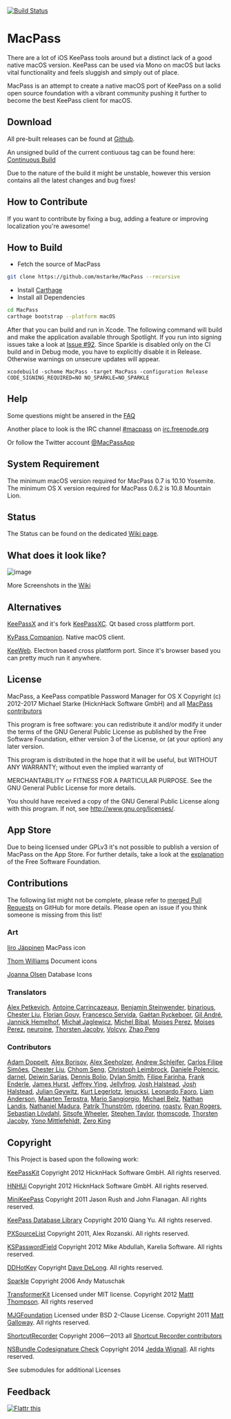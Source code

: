 [![Build Status](https://travis-ci.org/mstarke/MacPass.svg?branch=continuous)](https://travis-ci.org/mstarke/MacPass)

# MacPass

There are a lot of iOS KeePass tools around but a distinct lack of a good native macOS version.
KeePass can be used via Mono on macOS but lacks vital functionality and feels sluggish and simply out of place.

MacPass is an attempt to create a native macOS port of KeePass on a solid open source foundation with a vibrant community pushing it further to become the best KeePass client for macOS.

## Download

All pre-built releases can be found at [Github](https://github.com/mstarke/MacPass/releases).

An unsigned build of the current contiuous tag can be found here: [Continuous Build](https://github.com/mstarke/MacPass/releases/tag/continuous)

Due to the nature of the build it might be unstable, however this version contains all the latest changes and bug fixes!

## How to Contribute

If you want to contribute by fixing a bug, adding a feature or improving localization you're awesome!

## How to Build

* Fetch the source of MacPass
```bash
git clone https://github.com/mstarke/MacPass --recursive
```
* Install [Carthage](https://github.com/Carthage/Carthage#installing-carthage)
* Install all Dependencies
```bash
cd MacPass
carthage bootstrap --platform macOS
```
After that you can build and run in Xcode. The following command will build and make the application available through Spotlight. If you run into signing issues take a look at [Issue #92](https://github.com/mstarke/MacPass/issues/92). Since Sparkle is disabled only on the CI build and in Debug mode, you have to explicitly disable it in Release. Otherwise warnings on unsecure updates will appear.

    xcodebuild -scheme MacPass -target MacPass -configuration Release CODE_SIGNING_REQUIRED=NO NO_SPARKLE=NO_SPARKLE

## Help

Some questions might be ansered in the [FAQ](https://github.com/mstarke/MacPass/wiki/FAQ)

Another place to look is the IRC channel [#macpass](irc://irc.freenode.org/macpass) on [irc.freenode.org](irc://irc.freenode.org)

Or follow the Twitter account [@MacPassApp](https://twitter.com/MacPassApp)

## System Requirement

The minimum macOS version required for MacPass 0.7 is 10.10 Yosemite.
The minimum OS X version required for MacPass 0.6.2 is 10.8 Mountain Lion.

## Status

The Status can be found on the dedicated [Wiki page](https://github.com/mstarke/MacPass/wiki/Status).

## What does it look like?

![image](https://raw.github.com/mstarke/MacPass/master/Assets/Screenshots/MacPass.png)

More Screenshots in the [Wiki](https://github.com/mstarke/MacPass/wiki/Screenshots)

## Alternatives
 
[KeePassX](https://www.keepassx.org) and it's fork [KeePassXC](https://github.com/keepassxreboot/keepassxc). Qt based cross plattform port.

[KyPass Companion](http://www.kyuran.be/logiciels/kypass4mac/). Native macOS client.

[KeeWeb](https://keeweb.info). Electron based cross plattform port. Since it's browser based you can pretty much run it anywhere.

## License

MacPass, a KeePass compatible Password Manager for OS X
Copyright (c) 2012-2017  Michael Starke (HicknHack Software GmbH) and all [MacPass contributors](https://github.com/mstarke/MacPass/graphs/contributors)

This program is free software: you can redistribute it and/or modify
it under the terms of the GNU General Public License as published by
the Free Software Foundation, either version 3 of the License, or
(at your option) any later version.

This program is distributed in the hope that it will be useful,
but WITHOUT ANY WARRANTY; without even the implied warranty of

MERCHANTABILITY or FITNESS FOR A PARTICULAR PURPOSE.  See the
GNU General Public License for more details.

You should have received a copy of the GNU General Public License
along with this program.  If not, see <http://www.gnu.org/licenses/>.

## App Store

Due to being licensed under GPLv3 it's not possible to publish a version of MacPass on the App Store.
For further details, take a look at the [explanation](https://www.fsf.org/news/2010-05-app-store-compliance) of the Free Software Foundation.

## Contributions

The following list might not be complete, please refer to [merged Pull Requests](https://github.com/mstarke/MacPass/pulls?utf8=✓&q=is%3Apr+is%3Aclosed+is%3Amerged) on GitHub for more details. Please open an issue if you think someone is missing from this list!

### Art

[Iiro Jäppinen](https://iiro.jappinen.me) MacPass icon

[Thom Williams](https://github.com/thomscode) Document icons

[Joanna Olsen](https://github.com/JoannaOlsen) Database Icons

### Translators

[Alex Petkevich](mailto:alex@mrdoggy.info), 
[Antoine Carrincazeaux](https://github.com/AntoineCa), 
[Benjamin Steinwender](https://github.com/auge), 
[binarious](https://github.com/binarious), 
[Chester Liu](skyline75489@outlook.com), 
[Florian Gouy](https://github.com/floriangouy), 
[Francesco Servida](mailto:info@francescoservida.ch), 
[Gaétan Ryckeboer](http://gaetan.ryckeboer.org), 
[Gil André](mailto:gil@panix.com), 
[Jannick Hemelhof](https://github.com/clone1612), 
[Michał Jaglewicz](http://www.webii.pl), 
[Michel Bibal](https://github.com/MBibal), 
[Moises Perez](https://github.com/m0yP), 
[Moises Perez](https://github.com/m0yP), 
[neuroine](https://github.com/neuroine), 
[Thorsten Jacoby](https://github.com/tjacoby), 
[Volcyy](https://github.com/Volcyy), 
[Zhao Peng](mailto:patchao2000@gmail.com)

### Contributors

[Adam Doppelt](mailto:amd@gurge.com), 
[Alex Borisov](http://alexborisov.org), 
[Alex Seeholzer](https://github.com/flinz), 
[Andrew Schleifer](mailto:me@andrewschleifer.name), 
[Carlos Filipe Simões](https://github.com/ravemir), 
[Chester Liu](skyline75489@outlook.com), 
[Chhom Seng](https://github.com/cseng), 
[Christoph Leimbrock](mailto:christoph.leimbrock@gmx.de), 
[Daniele Polencic](https://github.com/danielepolencic), 
[darnel](https://github.com/darnel), 
[Deiwin Sarjas](https://github.com/deiwin), 
[Dennis Bolio](https://github.com/dennisbolio), 
[Dylan Smith](https://github.com/dylansmith), 
[Filipe Farinha](https://github.com/ktorn), 
[Frank Enderle](http://www.anamica.de/), 
[James Hurst](https://github.com/jamesrhurst), 
[Jeffrey Ying](https://github.com/Jefftree), 
[Jellyfrog](https://github.com/Jellyfrog), 
[Josh Halstead](jhalstead85@gmail.com), 
[Josh Halstead](mailto:jhalstead85@gmail.com), 
[Julian Geywitz](https://www.patreon.com/geigi), 
[Kurt Legerlotz](https://github.com/lotz), 
[lenucksi](https://github.com/lenucksi), 
[Leonardo Faoro](https://cv.lfaoro.com), 
[Liam Anderson](mailto:liam.anderson.91@gmail.com), 
[Maarten Terpstra](https://github.com/mlterpstra92), 
[Mario Sangiorgio](mailto:mariosangiorgio@gmail.com), 
[Michael Belz](https://github.com/sub0ne), 
[Nathan Landis](https://github.com/eouw0o83hf), 
[Nathaniel Madura](mailto:nmadura@umich.edu), 
[Patrik Thunström](https://github.com/magebarf), 
[rdoering](https://github.com/rdoering), 
[roasty](https://github.com/roasty), 
[Ryan Rogers](ryan@timewasted.me), 
[Sebastian Lövdahl](https://github.com/slovdahl), 
[Sitsofe Wheeler](http://sucs.org/~sits/), 
[Stephen Taylor](http://www.makegames.co.uk/), 
[thomscode](https://github.com/thomscode), 
[Thorsten Jacoby](https://github.com/tjacoby	), 
[Yono Mittlefehldt](https://twitter.com/yonomitt), 
[Zero King](https://github.com/l2dy)

## Copyright

This Project is based upon the following work:

[KeePassKit](https://github.com/mstarke/KeePassKit) Copyright 2012 HicknHack Software GmbH. All rights reserved.

[HNHUi](https://github.com/mstarke/HNHUi) Copyright 2012 HicknHack Software GmbH. All rights reserved.

[MiniKeePass](https://github.com/MiniKeePass/MiniKeePass) Copyright 2011 Jason Rush and John Flanagan. All rights reserved.

[KeePass Database Library](https://github.com/mpowrie/KeePassLib) Copyright 2010 Qiang Yu. All rights reserved.

[PXSourceList](https://github.com/Perspx/PXSourceList) Copyright 2011, Alex Rozanski. All rights reserved.

[KSPasswordField](https://github.com/karelia/SecurityInterface) Copyright 2012 Mike Abdullah, Karelia Software. All rights reserved.

[DDHotKey](https://github.com/davedelong/DDHotKey) Copyright [Dave DeLong](http://www.davedelong.com). All rights reserved.

[Sparkle](http://sparkle.andymatuschak.org) Copyright 2006 Andy Matuschak

[TransformerKit](https://github.com/mattt/TransformerKit) Licensed under MIT license. Copyright 2012 [Mattt Thompson](http://mattt.me/). All rights reserved

[MJGFoundation](https://github.com/mstarke/MJGFoundation) Licensed under BSD 2-Clause License. Copyright 2011 [Matt Galloway](http://www.galloway.me.uk/). All rights reserved.

[ShortcutRecorder](http://wafflesoftware.net/shortcut/) Copyright 2006—2013 all [Shortcut Recorder contributors](http://wafflesoftware.net/shortcut/contributors/)

[NSBundle Codesignature Check](http://jedda.me/2012/03/verifying-plugin-bundles-using-code-signing/) Copyright 2014 [Jedda Wignall](http://jedda.me). All rights reserved.

See submodules for additional Licenses

## Feedback

[![Flattr this](https://api.flattr.com/button/flattr-badge-large.png)](https://flattr.com/thing/1550529/mstarkeMacPass-on-GitHub)
